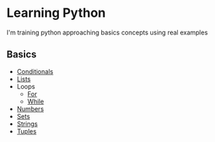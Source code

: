 # Learning Python

I'm training python approaching basics concepts using real examples

## Basics

* [Conditionals](basics/conditionals/main.py)
* [Lists](basics/lists/main.py)
* Loops
    * [For](basics/loops/for.py)
    * [While](basics/loops/while.py)
* [Numbers](basics/numbers/main.py)
* [Sets](basics/sets/main.py)
* [Strings](basics/strings/main.py)
* [Tuples](basics/tuples/main.py)
